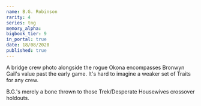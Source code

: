 ```yaml
---
name: B.G. Robinson
rarity: 4
series: tng
memory_alpha:
bigbook_tier: 9
in_portal: true
date: 18/08/2020
published: true
---
```


A bridge crew photo alongside the rogue Okona encompasses Bronwyn Gail's value past the early game. It's hard to imagine a weaker set of Traits for any crew.

B.G.'s merely a bone thrown to those Trek/Desperate Housewives crossover holdouts.
